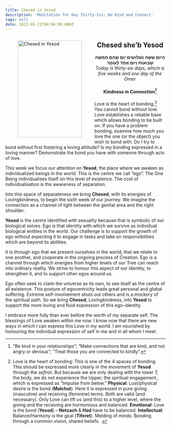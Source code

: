 ```yaml
---
title: Chesed in Yesod
description: 'Meditation for Day Thirty-Six: Be Kind and Connect'
tags: null
date: 2022-05-21T04:04:00.000Z
---
```


<a href="https://www.chabad.org/holidays/sefirah/omer-count_cdo/jewish/Count-the-Omer.htm">
<i class="fa fa-file" aria-hidden="true"></i></a>

<figure style='float: left'>
 <a href='/posts/img/freedom/week6/6.1-Chesed_in_Yesod.png' target="_blank">
   <img src='/posts/img/freedom/week6/6.1-Chesed_in_Yesod_s.png' alt='Chesed in Yesod' width='200' height='304' />
 </a>
</figure>

<div style="text-align:center">
<h2>Chesed she’b Yesod</h2>
<span dir="rtl"><b>הָיום שִׁשָּׁה וְשׁלושׁים יָוֹם שֶׁהֵם חְַמִשָּׁה שָׁבוּעוֹת וְיוֹם אֶחָד לָעוֹמֵר</b></span>
<br />
<i>ֹToday is thirty-six days, which is five weeks and one day of the Omer</i>
</p>

<h4>

Kindness in Connection[^1]

</h4>

</div>

<div class="abstract">

Love is the heart of bonding.[^2] You cannot bond without love. Love establishes a reliable base which allows bonding to be built on. If you have a problem bonding, examine how much you love the one (or the object) you wish to bond with. Do I try to bond without first fostering a loving attitude? Is my bonding expressed in a loving manner? Demonstrate the bond you have with someone through acts of love.

</div>

This week we focus our attention on **Yesod**, the place where we awaken as individualized beings in the world. This is the centre we call “ego”. The One Being individualises Itself on this level of existence. The cost of individualisation is the awareness of separation.

Into this space of separateness we bring **Chesed**, with its energies of Lovingkindness, to begin the sixth week of our journey. We imagine the connection as a channel of light between the genital area and the right shoulder.

**Yesod** is the centre identified with sexuality because that is symbolic of our biological selves. Ego is that identity with which we survive as individual biological entities in the world. Our challenge is to support the growth of ego without expecting it to engage in tasks and take on responsibilities which are beyond its abilities.

It is through ego that we present ourselves in the world, that we relate to one another, and cooperate in the ongoing process of Creation. Ego is a channel through which energies from higher levels of our Tree can reach into ordinary reality. We strive to honour this aspect of our identity, to strengthen it, and to support other egos around us.

Ego often seek to claim the universe as its own, to see itself as the centre of all existence. This posture of egocentricity leads great personal and global suffering. Extreme self-involvement shuts out others and is a mockery of the spiritual path. So we bring **Chesed**, Lovingkindness, into **Yesod** to support the more loving and fluid expression of this ego-identity.

<div class="abstract">

I embrace more fully than ever before the worth of my separate self. The blessings of Love awaken within me now. I know now that there are new ways in which I can express this Love in my world. I am nourished by honouring the individual expression of self in me and in all whom I meet.

</div>

[^1]: “Be kind in your relationships”; “Make connections that are kind, and not angry or devious”; ”Treat those you are connected to kindly”.
[^2]: Love is the heart of bonding:
    This is one of the 4 spaces of bonding. This should be expressed more clearly in the movement of **Yesod** through the _sefirot_.
    But because we are only dealing with the lower 7, the body, we do not experience the Upper, the spiritual engagement., which is expressed as “Impulse from below.”
    **Physical**: Lust/physical desire is the bond (**Malchut**). Here it is expressed in pure giving (masculine) and receiving (feminine) terms. Both are valid (and necessary). Only Love can lift us (and this) to a higher level, where the giving and the receiving are hormonious and balanced.
    **Emotional**: Love is the bond (**Yesod**) – **Netzach** & **Hod** have to be balanced.
    **Intellectual**: Balance/Harmony is the goal (**Tiferet**). Melding of minds. Bonding through a common vision, shared beliefs. .
